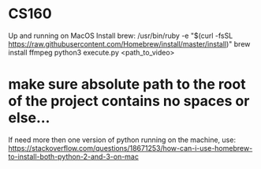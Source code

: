 # CS160

Up and running on MacOS
Install brew:
/usr/bin/ruby -e "$(curl -fsSL https://raw.githubusercontent.com/Homebrew/install/master/install)"
brew install ffmpeg
python3 execute.py <path_to_video>
# make sure absolute path to the root of the project contains no spaces or else...

If need more then one version of python running on the machine, use:
https://stackoverflow.com/questions/18671253/how-can-i-use-homebrew-to-install-both-python-2-and-3-on-mac